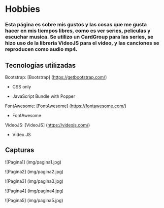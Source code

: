 # Hobbies
 
### Esta página es sobre mis gustos y las cosas que me gusta hacer en mis tiempos libres, como es ver series, peliculas y escuchar musica. Se utilizo un CardGroup para las series, se hizo uso de la libreria VideoJS para el video, y las canciones se reproducen como audio mp4.

## Tecnologías utilizadas
Bootstrap: 
[Bootstrap] (https://getbootstrap.com/)  

* CSS only
<link href="https://cdn.jsdelivr.net/npm/bootstrap@5.1.2/dist/css/bootstrap.min.css" rel="stylesheet" integrity="sha384-uWxY/CJNBR+1zjPWmfnSnVxwRheevXITnMqoEIeG1LJrdI0GlVs/9cVSyPYXdcSF" crossorigin="anonymous">

* JavaScript Bundle with Popper
<script src="https://cdn.jsdelivr.net/npm/bootstrap@5.1.2/dist/js/bootstrap.bundle.min.js" integrity="sha384-kQtW33rZJAHjgefvhyyzcGF3C5TFyBQBA13V1RKPf4uH+bwyzQxZ6CmMZHmNBEfJ" crossorigin="anonymous"></script>


FontAwesome: 
[FontAwesome] (https://fontawesome.com/)

* FontAwesome
<link rel="stylesheet" href="https://cdnjs.cloudflare.com/ajax/libs/font-awesome/6.0.0-beta2/css/all.min.css" integrity="sha512-YWzhKL2whUzgiheMoBFwW8CKV4qpHQAEuvilg9FAn5VJUDwKZZxkJNuGM4XkWuk94WCrrwslk8yWNGmY1EduTA==" crossorigin="anonymous" referrerpolicy="no-referrer" />

VideoJS: 
[VideoJS] (https://videojs.com/)

* Video JS
<link rel="stylesheet" href="css/video-js.css">

<script src="js/video.js"></script>

<link href="https://fonts.googleapis.com/css?family=Open+Sans:300,400" rel="stylesheet">

<link rel="stylesheet" href="css/estilos.css">


## Capturas

![Pagina1]
(img/pagina1.jpg)

![Pagina2]
(img/pagina2.jpg)

![Pagina3]
(img/pagina3.jpg)

![Pagina4]
(img/pagina4.jpg)

![Pagina5]
(img/pagina5.jpg)